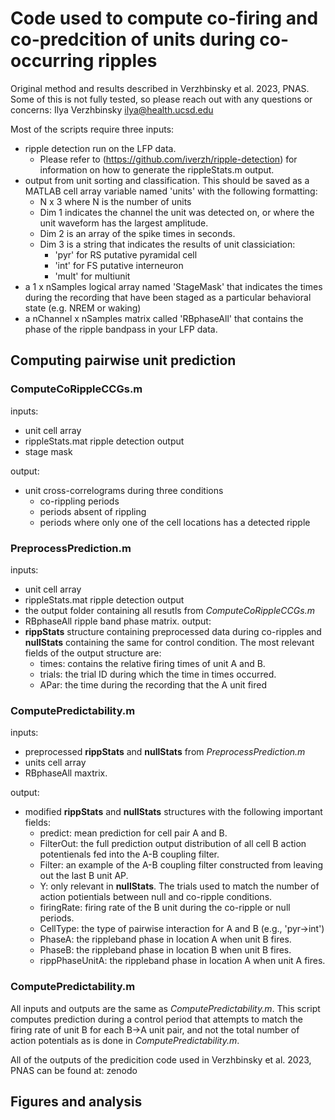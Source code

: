 
# Code used to compute co-firing and co-predcition of units during co-occurring ripples #
Original method and results described in Verzhbinsky et al. 2023, PNAS.
Some of this is not fully tested, so please reach out with any questions or concerns:
Ilya Verzhbinsky ilya@health.ucsd.edu 

Most of the scripts require three inputs:
- ripple detection run on the LFP data. 
    - Please refer to (https://github.com/iverzh/ripple-detection) for information on how to generate the rippleStats.m output.
- output from unit sorting and classification. This should be saved as a MATLAB cell array variable named 'units' with the following formatting:
    - N x 3 where N is the number of units 
    - Dim 1 indicates the channel the unit was detected on, or where the unit waveform has the largest amplitude.
    - Dim 2 is an array of the spike times in seconds. 
    - Dim 3 is a string that indicates the results of unit classiciation: 
        - 'pyr' for RS putative pyramidal cell
        - 'int' for FS putative interneuron 
        - 'mult' for multiunit 
- a 1 x nSamples logical array named 'StageMask' that indicates the times during the recording that have been staged as a particular behavioral state (e.g. NREM or waking)
- a nChannel x nSamples matrix called 'RBphaseAll' that  contains the phase of the ripple bandpass in your LFP data. 


## Computing pairwise unit prediction ##
### ComputeCoRippleCCGs.m
inputs:
- unit cell array
- rippleStats.mat ripple detection output
 - stage mask

output:
 - unit cross-correlograms during three conditions
    - co-rippling periods 
    - periods absent of rippling
    - periods where only one of the cell locations has a detected ripple

### PreprocessPrediction.m
inputs:
- unit cell array
- rippleStats.mat ripple detection output
- the output folder containing all resutls from *ComputeCoRippleCCGs.m*
- RBphaseAll ripple band phase matrix. 
output:
- **rippStats** structure containing preprocessed data during co-ripples and **nullStats** containing the same for control condition. The most relevant fields of the output structure are:
    - times: contains the relative firing times of unit A and B.
    - trials: the trial ID during which the time in times occurred.
    - APar: the time during the recording that the A unit fired

### ComputePredictability.m
inputs:
- preprocessed **rippStats** and **nullStats** from *PreprocessPrediction.m*
- units cell array
- RBphaseAll maxtrix. 

output:
- modified **rippStats** and **nullStats** structures with the following important fields:
    - predict: mean prediction for cell pair A and B.
    - FilterOut: the full prediction output distribution of all cell B action potentienals fed into the A-B coupling filter.
    - Filter: an example of the A-B coupling filter constructed from leaving out the last B unit AP.
    - Y: only relevant in **nullStats**. The trials used to match the number of action potientials between null and co-ripple conditions.
    - firingRate: firing rate of the B unit during the co-ripple or null periods. 
    - CellType: the type of pairwise interaction for A and B (e.g., 'pyr->int')
    - PhaseA: the rippleband phase in location A when unit B fires.
    - PhaseB: the rippleband phase in location B when unit B fires.
    - rippPhaseUnitA: the rippleband phase in location A when unit A fires.

### ComputePredictability.m
All inputs and outputs are the same as *ComputePredictability.m*.
This script computes prediction during a control period that attempts to match the firing rate of unit B for each B->A unit pair, and not the total number of action potentials as is done in *ComputePredictability.m*.

All of the outputs of the predicition code used in Verzhbinsky et al. 2023, PNAS can be found at:
zenodo

## Figures and analysis ##


